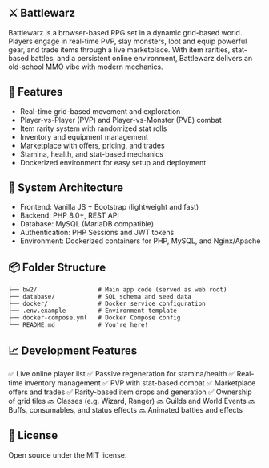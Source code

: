 ## ⚔️ Battlewarz
Battlewarz is a browser-based RPG set in a dynamic grid-based world. Players engage in real-time PVP, slay monsters, loot and equip powerful gear, and trade items through a live marketplace. With item rarities, stat-based battles, and a persistent online environment, Battlewarz delivers an old-school MMO vibe with modern mechanics.

## 🚀 Features
- Real-time grid-based movement and exploration
- Player-vs-Player (PVP) and Player-vs-Monster (PVE) combat
- Item rarity system with randomized stat rolls
- Inventory and equipment management
- Marketplace with offers, pricing, and trades
- Stamina, health, and stat-based mechanics
- Dockerized environment for easy setup and deployment

## 🧩 System Architecture
- Frontend: Vanilla JS + Bootstrap (lightweight and fast)
- Backend: PHP 8.0+, REST API
- Database: MySQL (MariaDB compatible)
- Authentication: PHP Sessions and JWT tokens
- Environment: Dockerized containers for PHP, MySQL, and Nginx/Apache

## 📦 Folder Structure

```
├── bw2/                 # Main app code (served as web root)
├── database/            # SQL schema and seed data
├── docker/              # Docker service configuration
├── .env.example         # Environment template
├── docker-compose.yml   # Docker Compose config
└── README.md            # You're here!
```

## 📈 Development Features
✅ Live online player list
✅ Passive regeneration for stamina/health
✅ Real-time inventory management
✅ PVP with stat-based combat
✅ Marketplace offers and trades
✅ Rarity-based item drops and generation
✅ Ownership of grid tiles
🔜 Classes (e.g. Wizard, Ranger)
🔜 Guilds and World Events
🔜 Buffs, consumables, and status effects
🔜 Animated battles and effects

## 🪪 License
Open source under the MIT license.